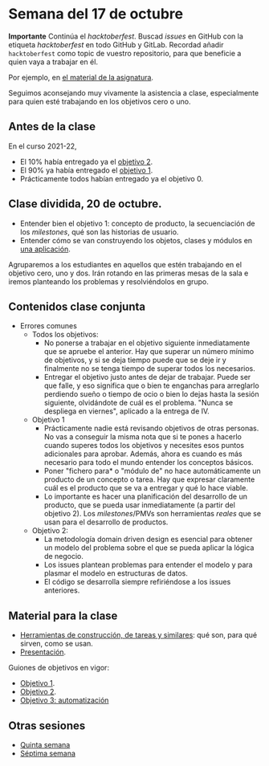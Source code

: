 # Semana del 17 de octubre

**Importante** Continúa el *hacktoberfest*. Buscad *issues* en GitHub con la
etiqueta *hacktoberfest* en todo GitHub y GitLab. Recordad añadir
`hacktoberfest` como topic de vuestro repositorio, para que beneficie a quien
vaya a trabajar en él.

Por ejemplo, en [el material de la asignatura](https://github.com/JJ/IV).

Seguimos aconsejando muy vivamente la asistencia a clase, especialmente para
quien esté trabajando en los objetivos cero o uno.

## Antes de la clase

En el curso 2021-22,

* El 10% había entregado ya el [objetivo
  2](https://jj.github.io/IV/documentos/proyecto/2.Entidad).
* El 90% ya había entregado el [objetivo
  1](http://jj.github.io/IV/documentos/proyecto/1.Infraestructura).
* Prácticamente todos habían entregado ya el objetivo 0.

## Clase dividida, 20 de octubre.

* Entender bien el objetivo 1: concepto de producto, la secuenciación de los
  *milestones*, qué son las historias de usuario.
* Entender cómo se van construyendo los objetos, clases y módulos en
[una aplicación](http://jj.github.io/IV/preso/entidad.html).

Agruparemos a los estudiantes en aquellos que estén trabajando en el objetivo
  cero, uno y dos. Irán
  rotando en las primeras mesas de la sala e iremos planteando los problemas y
  resolviéndolos en grupo.

## Contenidos clase conjunta

* Errores comunes
  * Todos los objetivos:
	* No ponerse a trabajar en el objetivo siguiente
    inmediatamente que se apruebe el anterior. Hay que superar un número mínimo
    de objetivos, y si se deja tiempo puede que se deje ir y finalmente no se
    tenga tiempo de superar todos los necesarios.
	* Entregar el objetivo justo antes de dejar de trabajar. Puede ser
      que falle, y eso significa que o bien te enganchas para
      arreglarlo perdiendo sueño o tiempo de ocio o bien lo dejas
      hasta la sesión siguiente, olvidándote de cuál es el
      problema. "Nunca se despliega en viernes", aplicado a la entrega
      de IV.
  * Objetivo 1
    * Prácticamente nadie está revisando objetivos de otras personas. No vas a
      conseguir la misma nota que si te pones a hacerlo cuando superes todos los
      objetivos y necesites esos puntos adicionales para aprobar. Además, ahora
      es cuando es más necesario para todo el mundo entender los conceptos básicos.
    * Poner "fichero para* o "módulo de" no hace automáticamente un
      producto de un concepto o tarea. Hay que expresar claramente
      cuál es el producto que se va a entregar y qué lo hace
      viable.
    * Lo importante es hacer una planificación del desarrollo de un producto,
      que se pueda usar inmediatamente (a partir del objetivo 2). Los
      *milestones*/PMVs son herramientas *reales* que se usan para el desarrollo
      de productos.
  * Objetivo 2:
	* La metodología domain driven design es esencial para obtener un
	modelo del problema sobre el que se pueda aplicar la lógica de
	negocio.
	* Los issues plantean problemas para entender el modelo y para
      plasmar el modelo en estructuras de datos.
	* El código se desarrolla siempre refiriéndose a los issues
      anteriores.

## Material para la clase

* [Herramientas de construcción, de tareas y
  similares](http://jj.github.io/IV/documentos/temas/Desarrollo_basado_en_pruebas#vamos-a-hacer-una-aplicaci%C3%B3n-gestionar-porras-de-f%C3%BAtbol):
  qué son, para qué sirven, como se usan.
* [Presentación](https://jj.github.io/IV/preso/gestores-tareas.html).

Guiones de objetivos en vigor:

* [Objetivo 1](https://jj.github.io/IV/documentos/proyecto/1.Infraestructura).
* [Objetivo 2](https://jj.github.io/IV/documentos/proyecto/2.Entidad).
* [Objetivo 3: automatización](http://jj.github.io/IV/documentos/proyecto/3.Automatizar)

## Otras sesiones

* [Quinta semana](semana-05.md)
* [Séptima semana](semana-07.md)

